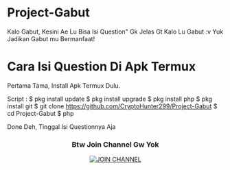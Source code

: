 # Project-Gabut
Kalo Gabut, Kesini Ae
Lu Bisa Isi Question" Gk Jelas Gt Kalo Lu Gabut :v
Yuk Jadikan Gabut mu Bermanfaat!

# Cara Isi Question Di Apk Termux
Pertama Tama, Install Apk Termux Dulu.

Script :
$ pkg install update
$ pkg install upgrade
$ pkg install php
$ pkg install git
$ git clone https://github.com/CryptoHunter299/Project-Gabut
$ cd Project-Gabut
$ php <Nama Source Code Pada Github Project Gabut>

Done Deh, Tinggal Isi Questionnya Aja

<h3 align="center">Btw Join Channel Gw Yok</h3>
<p align="center"><a href="https://t.me/FreeDanaPayment"><img src="https://encrypted-tbn0.gstatic.com/images?q=tbn:ANd9GcTpoOpSncDsgyu3-FSgblxSKsD0_TGlL1KwUA&usqp=CAU" alt="JOIN CHANNEL"/></a></p>
